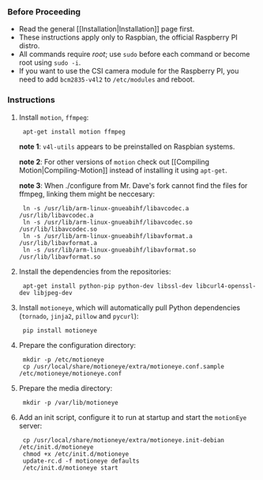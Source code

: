 ### Before Proceeding
* Read the general [[Installation|Installation]] page first.
* These instructions apply only to Raspbian, the official Raspberry PI distro.
* All commands require *root*; use `sudo` before each command or become root using `sudo -i`.
* If you want to use the CSI camera module for the Raspberry PI, you need to add `bcm2835-v4l2` to `/etc/modules` and reboot.

### Instructions

1. Install `motion`, `ffmpeg`:

        apt-get install motion ffmpeg

    **note 1**: `v4l-utils` appears to be preinstalled on Raspbian systems.

    **note 2**: For other versions of `motion` check out [[Compiling Motion|Compiling-Motion]] instead of installing it using `apt-get`.

    **note 3**: When ./configure from Mr. Dave's fork cannot find the files for ffmpeg, linking them might be neccesary: 

        ln -s /usr/lib/arm-linux-gnueabihf/libavcodec.a /usr/lib/libavcodec.a
        ln -s /usr/lib/arm-linux-gnueabihf/libavcodec.so /usr/lib/libavcodec.so
        ln -s /usr/lib/arm-linux-gnueabihf/libavformat.a /usr/lib/libavformat.a
        ln -s /usr/lib/arm-linux-gnueabihf/libavformat.so /usr/lib/libavformat.so

2. Install the dependencies from the repositories:

        apt-get install python-pip python-dev libssl-dev libcurl4-openssl-dev libjpeg-dev

3. Install `motioneye`, which will automatically pull Python dependencies (`tornado`, `jinja2`, `pillow` and `pycurl`):

        pip install motioneye

4. Prepare the configuration directory:

        mkdir -p /etc/motioneye
        cp /usr/local/share/motioneye/extra/motioneye.conf.sample /etc/motioneye/motioneye.conf

5. Prepare the media directory:

        mkdir -p /var/lib/motioneye

6. Add an init script, configure it to run at startup and start the `motionEye` server:

        cp /usr/local/share/motioneye/extra/motioneye.init-debian /etc/init.d/motioneye
        chmod +x /etc/init.d/motioneye
        update-rc.d -f motioneye defaults
        /etc/init.d/motioneye start
 